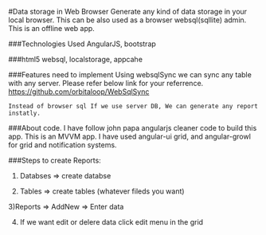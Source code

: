 #Data storage in Web Browser
    Generate any kind of data storage in your local browser. This can be also used as a browser  websql(sqllite) admin. This is an offline web app.

###Technologies Used
    AngularJS, bootstrap

###html5
    websql, localstorage, appcahe

###Features need to implement
    Using websqlSync we can sync any table with any server. Please refer below link for your referrence. https://github.com/orbitaloop/WebSqlSync

    Instead of browser sql If we use server DB, We can generate any report instatly.

###About code.
    I have follow john papa angularjs cleaner code to build this app. This is an MVVM app. I have used angular-ui grid, and angular-growl for grid and notification systems.


###Steps to create Reports:

1) Databses => create databse

2) Tables => create tables (whatever fileds you want)

3)Reports => AddNew => Enter data

4) If we want edit or delere data click edit menu in the grid
